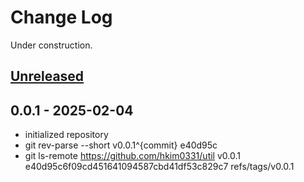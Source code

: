 # Change Log

Under construction.

## [Unreleased]



## 0.0.1 - 2025-02-04

- initialized repository
- git rev-parse --short v0.0.1^{commit}
e40d95c
- git ls-remote https://github.com/hkim0331/util v0.0.1
e40d95c6f09cd451641094587cbd41df53c829c7    refs/tags/v0.0.1

[Unreleased]: https://github.com/hkim0331/util/compare/0.1.1...HEAD
[0.1.1]: https://github.com/hkim0331/util/compare/0.1.0...0.1.1
